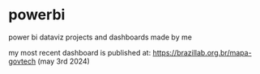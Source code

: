 # powerbi
power bi dataviz projects and dashboards made by me

my most recent dashboard is published at: https://brazillab.org.br/mapa-govtech (may 3rd 2024)
